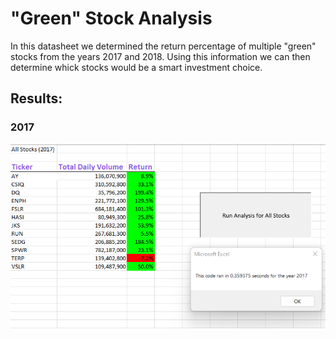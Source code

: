 # "Green" Stock Analysis
In this datasheet we determined the return percentage of multiple "green" stocks from the years 2017 and 2018. Using this information we can then determine whick stocks would be a smart investment choice.

## Results:
### 2017
![](VBA_Challenge_2017.png)



